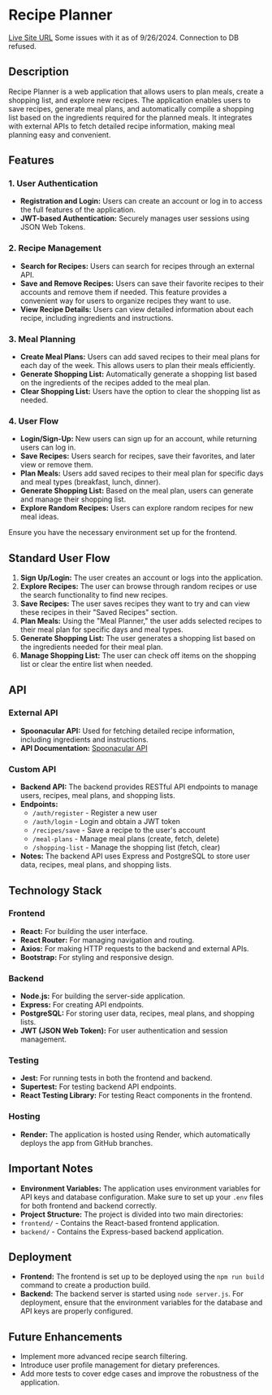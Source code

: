 # Recipe Planner

[Live Site URL](https://recipeplanner-frontend.onrender.com)
Some issues with it as of 9/26/2024. Connection to DB refused. 

## Description

Recipe Planner is a web application that allows users to plan meals, create a shopping list, and explore new recipes. The application enables users to save recipes, generate meal plans, and automatically compile a shopping list based on the ingredients required for the planned meals. It integrates with external APIs to fetch detailed recipe information, making meal planning easy and convenient.

## Features

### 1. User Authentication
- **Registration and Login:** Users can create an account or log in to access the full features of the application.
- **JWT-based Authentication:** Securely manages user sessions using JSON Web Tokens.

### 2. Recipe Management
- **Search for Recipes:** Users can search for recipes through an external API.
- **Save and Remove Recipes:** Users can save their favorite recipes to their accounts and remove them if needed. This feature provides a convenient way for users to organize recipes they want to use.
- **View Recipe Details:** Users can view detailed information about each recipe, including ingredients and instructions.

### 3. Meal Planning
- **Create Meal Plans:** Users can add saved recipes to their meal plans for each day of the week. This allows users to plan their meals efficiently.
- **Generate Shopping List:** Automatically generate a shopping list based on the ingredients of the recipes added to the meal plan.
- **Clear Shopping List:** Users have the option to clear the shopping list as needed.

### 4. User Flow
- **Login/Sign-Up:** New users can sign up for an account, while returning users can log in.
- **Save Recipes:** Users search for recipes, save their favorites, and later view or remove them.
- **Plan Meals:** Users add saved recipes to their meal plan for specific days and meal types (breakfast, lunch, dinner).
- **Generate Shopping List:** Based on the meal plan, users can generate and manage their shopping list.
- **Explore Random Recipes:** Users can explore random recipes for new meal ideas.


Ensure you have the necessary environment set up for the frontend.

## Standard User Flow

1. **Sign Up/Login:** The user creates an account or logs into the application.
2. **Explore Recipes:** The user can browse through random recipes or use the search functionality to find new recipes.
3. **Save Recipes:** The user saves recipes they want to try and can view these recipes in their "Saved Recipes" section.
4. **Plan Meals:** Using the "Meal Planner," the user adds selected recipes to their meal plan for specific days and meal types.
5. **Generate Shopping List:** The user generates a shopping list based on the ingredients needed for their meal plan.
6. **Manage Shopping List:** The user can check off items on the shopping list or clear the entire list when needed.

## API

### External API
- **Spoonacular API:** Used for fetching detailed recipe information, including ingredients and instructions.
- **API Documentation:** [Spoonacular API](https://spoonacular.com/food-api/docs)

### Custom API
- **Backend API:** The backend provides RESTful API endpoints to manage users, recipes, meal plans, and shopping lists.
- **Endpoints:**
  - `/auth/register` - Register a new user
  - `/auth/login` - Login and obtain a JWT token
  - `/recipes/save` - Save a recipe to the user's account
  - `/meal-plans` - Manage meal plans (create, fetch, delete)
  - `/shopping-list` - Manage the shopping list (fetch, clear)
- **Notes:** The backend API uses Express and PostgreSQL to store user data, recipes, meal plans, and shopping lists.

## Technology Stack

### Frontend
- **React:** For building the user interface.
- **React Router:** For managing navigation and routing.
- **Axios:** For making HTTP requests to the backend and external APIs.
- **Bootstrap:** For styling and responsive design.

### Backend
- **Node.js:** For building the server-side application.
- **Express:** For creating API endpoints.
- **PostgreSQL:** For storing user data, recipes, meal plans, and shopping lists.
- **JWT (JSON Web Token):** For user authentication and session management.

### Testing
- **Jest:** For running tests in both the frontend and backend.
- **Supertest:** For testing backend API endpoints.
- **React Testing Library:** For testing React components in the frontend.

### Hosting
- **Render:** The application is hosted using Render, which automatically deploys the app from GitHub branches.

## Important Notes
- **Environment Variables:** The application uses environment variables for API keys and database configuration. Make sure to set up your `.env` files for both frontend and backend correctly.
- **Project Structure:** The project is divided into two main directories:
- `frontend/` - Contains the React-based frontend application.
- `backend/` - Contains the Express-based backend application.

## Deployment
- **Frontend:** The frontend is set up to be deployed using the `npm run build` command to create a production build.
- **Backend:** The backend server is started using `node server.js`. For deployment, ensure that the environment variables for the database and API keys are properly configured.

## Future Enhancements
- Implement more advanced recipe search filtering.
- Introduce user profile management for dietary preferences.
- Add more tests to cover edge cases and improve the robustness of the application.



